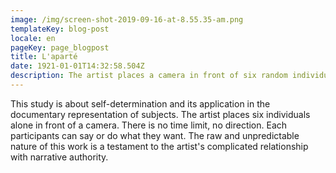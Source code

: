 ```yaml
---
image: /img/screen-shot-2019-09-16-at-8.55.35-am.png
templateKey: blog-post
locale: en
pageKey: page_blogpost
title: L'aparté
date: 1921-01-01T14:32:58.504Z
description: The artist places a camera in front of six random individuals.
---
```

This study is about self-determination and its application in the documentary representation of subjects. The artist places six individuals alone in front of a camera. There is no time limit, no direction. Each participants can say or do what they want. The raw and unpredictable nature of this work is a testament to the artist's complicated relationship with narrative authority.
